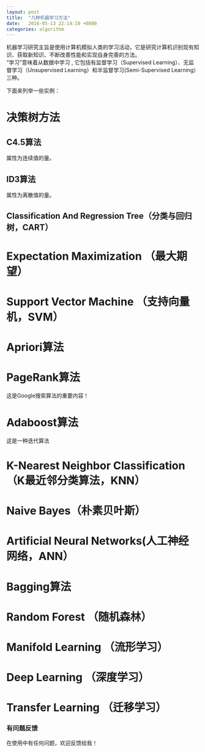 ```yaml
---
layout: post
title:  "几种机器学习方法"
date:   2016-05-13 22:14:19 +0800
categories: algorithm
---
```


机器学习研究主旨是使用计算机模拟人类的学习活动，它是研究计算机识别现有知识、获取新知识、不断改善性能和实现自身完善的方法。  
“学习”意味着从数据中学习 , 它包括有监督学习（Supervised Learning）、无监督学习（Unsupervised Learning）和半监督学习(Semi-Supervised Learning）三种。

下面来列举一些实例：

# 决策树方法

## C4.5算法
属性为连续值的量。

## ID3算法
属性为离散值的量。

## Classification And Regression Tree（分类与回归树，CART）

# Expectation Maximization （最大期望）

# Support Vector Machine （支持向量机，SVM）

# Apriori算法

# PageRank算法 
这是Google搜索算法的重要内容！

# Adaboost算法
这是一种迭代算法

# K-Nearest Neighbor Classification（K最近邻分类算法，KNN）

# Naive Bayes（朴素贝叶斯）

# Artificial Neural Networks(人工神经网络，ANN）

# Bagging算法

# Random Forest （随机森林）

# Manifold Learning （流形学习）

# Deep Learning （深度学习）

# Transfer Learning （迁移学习）



### 有问题反馈
在使用中有任何问题，欢迎反馈给我！

